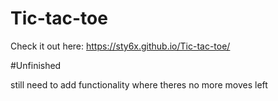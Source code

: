 # Tic-tac-toe

Check it out here:
https://sty6x.github.io/Tic-tac-toe/

#Unfinished


still need to add functionality where theres no more moves left

